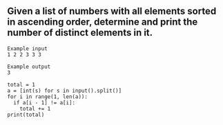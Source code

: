 ## Given a list of numbers with all elements sorted in ascending order, determine and print the number of distinct elements in it.

```
Example input
1 2 2 3 3 3

Example output
3
```

```
total = 1
a = [int(s) for s in input().split()]
for i in range(1, len(a)):
  if a[i - 1] != a[i]:
    total += 1
print(total)
```
